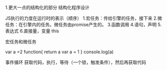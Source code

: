 1.更大一点的结构化的部分
结构化程序设计

JS执行的力度在运行时的表示（顺序）
1.宏任务：传给引擎的任务，接下来
2.微任务：在引擎内的任务。微任务由promise产生的。
3.函数调用
4.语句，声明
5.表达式
6.直接量，变量  this

宏任务和微任务


var a =2
function{
    return a
    var a = 1
}
console.log(a)

事件循环
获取代码，执行，等待（一个锁，触发条件），然后再获取代码




